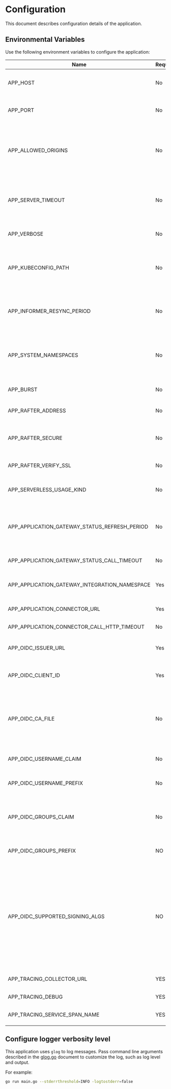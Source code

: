 # Configuration

This document describes configuration details of the application.

## Environmental Variables

Use the following environment variables to configure the application:

| Name | Required | Default | Description |
|------|----------|---------|-------------|
| APP_HOST | No | `127.0.0.1` | The host on which the HTTP server listens. |
| APP_PORT | No | `3000` | The port on which the HTTP server listens. |
| APP_ALLOWED_ORIGINS | No | `*` | Origins that have access to the HTTP server. Origins must be comma-separated list of strings. |
| APP_SERVER_TIMEOUT | No | `10s` | The period of time after which the system kills active requests and stops the server. |
| APP_VERBOSE | No | No | Show detailed logs in the application. |
| APP_KUBECONFIG_PATH | No | None | The path to the `kubeconfig` file, needed for running an application outside of the cluster. |
| APP_INFORMER_RESYNC_PERIOD | No | `10m` | The period of time after which the system resynchronizes the informers. |
| APP_SYSTEM_NAMESPACES | No | `istio-system,knative-eventing,knative-serving,kube-public,kube-system,kyma-backup,kyma-installer,kyma-integration,kyma-system,natss,compass-system` | The list of Namespaces that should be considered as system Namespaces. |
| APP_BURST | No| `2` | Maximum burst for throttle. |
| APP_RAFTER_ADDRESS | No | `storage.kyma.local` | The address of the content storage server. |
| APP_RAFTER_SECURE | No | `true` | Use HTTPS for the connection with the content storage server. |
| APP_RAFTER_VERIFY_SSL | No | `true` | Ignore invalid SSL certificates. |
| APP_SERVERLESS_USAGE_KIND | No | `function` | The name of the UsageKind CR for the Function CR. |
| APP_APPLICATION_GATEWAY_STATUS_REFRESH_PERIOD | No | `15s` | The period of time after which the application refreshes the Application statuses. |
| APP_APPLICATION_GATEWAY_STATUS_CALL_TIMEOUT | No | `500ms` | The timeout of the HTTP call status check. |
| APP_APPLICATION_GATEWAY_INTEGRATION_NAMESPACE | Yes | None | The namespace with gateway services. |
| APP_APPLICATION_CONNECTOR_URL | Yes | None | The address of the connector service. |
| APP_APPLICATION_CONNECTOR_CALL_HTTP_TIMEOUT | No | `500ms` | The timeout of the HTTP call. |
| APP_OIDC_ISSUER_URL | Yes | None | The URL of the OpenID issuer. Used to verify the OIDC JWT. |
| APP_OIDC_CLIENT_ID | Yes | None | The client ID for which the JWT must be issued for. |
| APP_OIDC_CA_FILE | No | host's root CA set | One of the Certificate Authorities defined in this file is used to verify the OpenID server's certificate. |
| APP_OIDC_USERNAME_CLAIM | No | `email` | The OpenID claim to use as the user name. |
| APP_OIDC_USERNAME_PREFIX | No | None | If provided, all usernames will be prefixed with this value. |
| APP_OIDC_GROUPS_CLAIM | No | `groups` | The name of a custom OpenID Connect claim for specifying user groups. |
| APP_OIDC_GROUPS_PREFIX | NO | None | If provided, all groups will be prefixed with this value. |
| APP_OIDC_SUPPORTED_SIGNING_ALGS | NO | `RS256` | Comma-separated list of the allowed JOSE asymmetric signing algorithms. Tokens with the 'alg' header value not in this list will be rejected. Values are defined by [RFC 7518](https://tools.ietf.org/html/rfc7518#section-3.1). |
| APP_TRACING_COLLECTOR_URL | YES | `http://zipkin.kyma-system:9411/api/v1/spans` | The collector URL to handle post requests. |
| APP_TRACING_DEBUG | YES | `false` | The recorder debug flag. |
| APP_TRACING_SERVICE_SPAN_NAME | YES | `console-backend-service` | The name of the service span. |

## Configure logger verbosity level

This application uses `glog` to log messages. Pass command line arguments described in the [glog.go](https://github.com/golang/glog/blob/master/glog.go) document to customize the log, such as log level and output.

For example:

```bash
go run main.go --stderrthreshold=INFO -logtostderr=false
```
